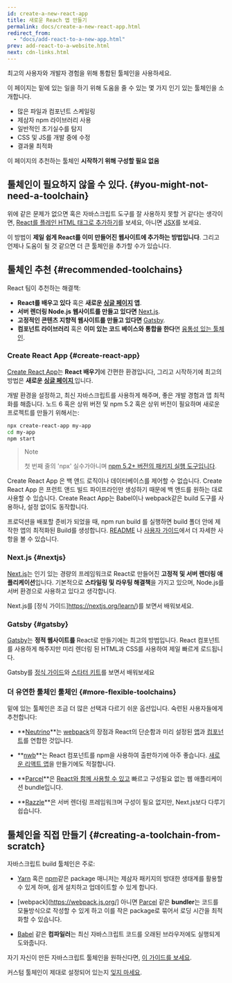 ```yaml
---
id: create-a-new-react-app
title: 새로운 Reach 앱 만들기
permalink: docs/create-a-new-react-app.html
redirect_from:
  - "docs/add-react-to-a-new-app.html"
prev: add-react-to-a-website.html
next: cdn-links.html
---
```


최고의 사용자와 개발자 경험을 위해 통합된 툴체인을 사용하세요.

이 페이지는 밑에 있는 일을 하기 위해 도움을 줄 수 있는 몇 가지 인기 있는 툴체인을 소개합니다.

* 많은 파일과 컴포넌트 스케일링
* 제삼자 npm 라이브러리 사용
* 일반적인 초기실수를 탐지
* CSS 및 JS를 개발 중에 수정
* 결과물 최적화

이 페이지의 추천하는 툴체인 **시작하기 위해 구성할 필요 없음**

## 툴체인이 필요하지 않을 수 있다. {#you-might-not-need-a-toolchain}

위에 같은 문제가 없으면 혹은 자바스크립트 도구를 잘 사용하지 못할 거 같다는 생각이면, [React를 플레인 HTML 태그로 추가하기](/docs/add-react-to-a-website.html)를 보세요, 아니면 [JSX](/docs/add-react-to-a-website.html#optional-try-react-with-jsx)를 보세요.

이 방법이 **제일 쉽게 React를 이미 만들어진 웹사이트에 추가하는 방법입니다**. 그리고 언제나 도움이 될 것 같으면 더 큰 툴체인을 추가할 수가 있습니다.

## 툴체인 추천 {#recommended-toolchains}

React 팀이 추천하는 해결책:

- **React를 배우고 있다** 혹은 **새로운 [싱글 페이지](/docs/glossary.html#single-page-application) 앱**.
- **서버 렌더링 Node.js 웹사이트를 만들고 있다면** [Next.js](#nextjs). 
- **고정적인 콘텐츠 지향적 웹사이트를 만들고 있다면** [Gatsby](#gatsby).
- **컴포넌트 라이브러리** 혹은 **이미 있는 코드 베이스와 통합을 한다**면 [융통성 있는 툴체인](#more-flexible-toolchains).

### Create React App {#create-react-app}

[Create React App](https://github.com/facebookincubator/create-react-app)는 **React 배우기**에 간편한 환경입니다, 그리고 시작하기에 최고의 방법은 **새로운 [싱글 페이지 ](/docs/glossary.html#single-page-application)** 입니다.

개발 환경을 설정하고, 최신 자바스크립트를 사용하게 해주며, 좋은 개발 경험과 앱 최적화를 해줍니다. 노드 6 혹은 상위 버전 및 npm 5.2 혹은 상위 버전이 필요하며 새로운 프로젝트를 만들기 위해서는:

```bash
npx create-react-app my-app
cd my-app
npm start
```

>Note
>
>첫 번째 줄의 'npx' 실수가아니며 [npm 5.2+ 버전의 패키지 실행 도구입니다](https://medium.com/@maybekatz/introducing-npx-an-npm-package-runner-55f7d4bd282b).

Create React App 은 백 앤드 로직이나 데이터베이스를 제어할 수 없습니다. Create React App 은 프런트 앤드 빌드 파이프라인만 생성하기 때문에 백 앤드를 원하는 대로 사용할 수 있습니다. Create React App는 Babel이나 webpack같은 build 도구를 사용하나, 설정 없이도 동작합니다.

프로덕션을 배포할 준비가 되었을 때, npm run build 를 실행하면 build 폴더 안에 제작한 앱의 최적화된 Build를 생성합니다. [README](https://github.com/facebookincubator/create-react-app#create-react-app-) 나 [사용자 가이드](https://github.com/facebookincubator/create-react-app/blob/master/packages/react-scripts/template/README.md#table-of-contents)에서 더 자세한 사항을 볼 수 있습니다.

### Next.js {#nextjs}

[Next.js](https://nextjs.org/)는 인기 있는 경량의 프레임워크로 React로 만들어진 **고정적 및 서버 렌더링 애플리케이션**입니다. 기본적으로 **스타일링 및 라우팅 해결책**을 가지고 있으며, Node.js를 서버 환경으로 사용하고 있다고 생각합니다.

Next.js를 [정식 가이드]https://nextjs.org/learn/)를 보면서 배워보세요.


### Gatsby {#gatsby}

[Gatsby](https://www.gatsbyjs.org/)는 **정적 웹사이트를** React로 만들기에는 최고의 방법입니다. React 컴포넌트를 사용하게 해주지만 미리 렌더링 된 HTML과 CSS를 사용하여 제일 빠르게 로드됩니다.

Gatsby를 [정식 가이드](https://www.gatsbyjs.org/docs/)와 [스타터 키트](https://www.gatsbyjs.org/docs/gatsby-starters/)를 보면서 배워보세요

### 더 유연한 툴체인 툴체인 {#more-flexible-toolchains}

밑에 있는 툴체인은 조금 더 많은 선택과 다르기 쉬운 옵션입니다. 숙련된 사용자들에게 추천합니다:

- **[Neutrino](https://neutrinojs.org/)**는 [webpack](https://webpack.js.org/)의 장점과 React의 단순함과 미리 설정된 [앱](https://neutrinojs.org/packages/react/)과 [컴포넌트](https://neutrinojs.org/packages/react-components/)를 연합한 것입니다.
 
- **[nwb](https://github.com/insin/nwb)**는 React 컴포넌트를 npm을 사용하여 출판하기에 아주 좋습니다. [새로운 리액트 앱](https://github.com/insin/nwb/blob/master/docs/guides/ReactApps.md#developing-react-apps-with-nwb)을 만들기에도 적절합니다.

- **[Parcel](https://parceljs.org/)**은 [React와 함께 사용할 수 있고](https://parceljs.org/recipes.html#react) 빠르고 구성필요 없는 웹 애플리케이션 bundle입니다.

- **[Razzle](https://github.com/jaredpalmer/razzle)**은 서버 렌더링 프레임워크며 구성이 필요 없지만, Next.js보다 다루기 쉽습니다.

## 툴체인을 직접 만들기 {#creating-a-toolchain-from-scratch}

자바스크립트 build 툴체인은 주로:

* [Yarn](https://yarnpkg.com/) 혹은 [npm](https://www.npmjs.com/)같은 package 매니저는 제삼자 패키지의 방대한 생태계를 활용할 수 있게 하며, 쉽게 설치하고 업데이트할 수 있게 합니다.

* [webpack](https://webpack.js.org/] 아니면 [Parcel](https://parceljs.org/) 같은 **bundler**는 코드를 모듈방식으로 작성할 수 있게 하고 이를 작은 package로 묶어서 로딩 시간을 최적화할 수 있습니다.

* [Babel](https://babeljs.io/) 같은 **컴파일러**는 최신 자바스크립트 코드를 오래된 브라우저에도 실행되게 도와줍니다.

자기 자신이 만든 자바스크립트 툴체인을 원하신다면, [이 가이드를 보세요](https://blog.usejournal.com/creating-a-react-app-from-scratch-f3c693b84658).

커스텀 툴체인이 제대로 설정되어 있는지 [잊지 마세요](/docs/optimizing-performance.html#use-the-production-build).
